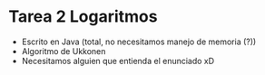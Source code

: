 # Tarea 2 Logaritmos

* Escrito en Java (total, no necesitamos manejo de memoria (?))
* Algoritmo de Ukkonen
* Necesitamos alguien que entienda el enunciado xD
